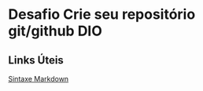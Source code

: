 # Desafio Crie seu repositório git/github DIO

## Links Úteis
<a href="https://www.markdownguide.org/extended-syntax/"> Sintaxe Markdown</a>
